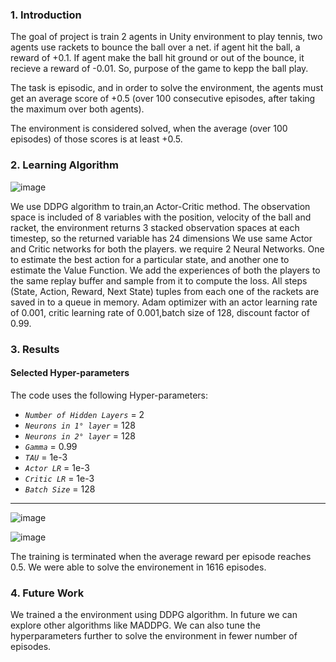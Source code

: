 
### 1. Introduction
The goal  of project is train 2 agents in Unity environment to play tennis, two agents use rackets to bounce the ball over a net. if agent hit the ball, a reward of +0.1. If agent make the ball hit ground or out of the bounce, it recieve a reward of -0.01. So, purpose of the game to kepp the ball play.

The task is episodic, and in order to solve the environment, the agents must get an average score of +0.5 (over 100 consecutive episodes, after taking the maximum over both agents).

The environment is considered solved, when the average (over 100 episodes) of those scores is at least +0.5.

### 2. Learning Algorithm

![image](https://user-images.githubusercontent.com/31414852/115268234-0fb0fe00-a108-11eb-9540-38da7214d361.png)

We use DDPG algorithm to train,an Actor-Critic method.
The observation space is included of 8 variables with the position, velocity of the ball and racket, the environment returns 3 stacked observation spaces at each timestep, so the returned variable has 24 dimensions 
We use same Actor and Critic networks for both the players. we require 2 Neural Networks. One to estimate the best action for a particular state, and another one to estimate the Value Function. 
We add the experiences of both the players to the same replay buffer and sample from it to compute the loss. All steps (State, Action, Reward, Next State)  tuples  from each one of the rackets are saved in to a queue in memory.
Adam optimizer with an actor learning rate of 0.001, critic learning rate of 0.001,batch size of 128, discount factor of 0.99.

### 3. Results
#### Selected Hyper-parameters

The code uses the following Hyper-parameters:

- *`Number of Hidden Layers`*  =  2
- *`Neurons in 1° layer`*  =  128
- *`Neurons in 2° layer`*  =  128
- *`Gamma`*  =  0.99
- *`TAU`*  =  1e-3
- *`Actor LR`*  =  1e-3
- *`Critic LR`*  =  1e-3
- *`Batch Size`*  =  128

---

![image](https://user-images.githubusercontent.com/31414852/115264247-205f7500-a104-11eb-8444-c0943e0869e2.png)

![image](https://user-images.githubusercontent.com/31414852/115264271-26555600-a104-11eb-80f5-4abd16452c0b.png)

The training is terminated when the average reward per episode reaches 0.5. We were able to solve the environement in 1616 episodes.
### 4. Future Work
We trained a the environment using DDPG algorithm. In future we can explore other algorithms like MADDPG.
We can also tune the hyperparameters further to solve the environment in fewer number of episodes. 
